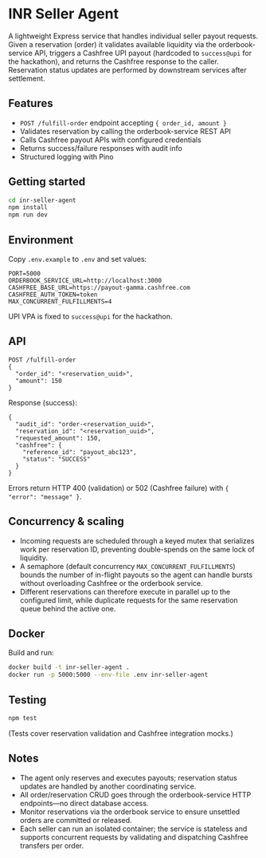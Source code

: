 # INR Seller Agent

A lightweight Express service that handles individual seller payout requests. Given a reservation (order) it validates available liquidity via the orderbook-service API, triggers a Cashfree UPI payout (hardcoded to `success@upi` for the hackathon), and returns the Cashfree response to the caller. Reservation status updates are performed by downstream services after settlement.

## Features
- `POST /fulfill-order` endpoint accepting `{ order_id, amount }`
- Validates reservation by calling the orderbook-service REST API
- Calls Cashfree payout APIs with configured credentials
- Returns success/failure responses with audit info
- Structured logging with Pino

## Getting started
```bash
cd inr-seller-agent
npm install
npm run dev
```

## Environment
Copy `.env.example` to `.env` and set values:
```
PORT=5000
ORDERBOOK_SERVICE_URL=http://localhost:3000
CASHFREE_BASE_URL=https://payout-gamma.cashfree.com
CASHFREE_AUTH_TOKEN=token
MAX_CONCURRENT_FULFILLMENTS=4
```
UPI VPA is fixed to `success@upi` for the hackathon.

## API
```
POST /fulfill-order
{
  "order_id": "<reservation_uuid>",
  "amount": 150
}
```

Response (success):
```
{
  "audit_id": "order-<reservation_uuid>",
  "reservation_id": "<reservation_uuid>",
  "requested_amount": 150,
  "cashfree": {
    "reference_id": "payout_abc123",
    "status": "SUCCESS"
  }
}
```

Errors return HTTP 400 (validation) or 502 (Cashfree failure) with `{ "error": "message" }`.

## Concurrency & scaling
- Incoming requests are scheduled through a keyed mutex that serializes work per reservation ID, preventing double-spends on the same lock of liquidity.
- A semaphore (default concurrency `MAX_CONCURRENT_FULFILLMENTS`) bounds the number of in-flight payouts so the agent can handle bursts without overloading Cashfree or the orderbook service.
- Different reservations can therefore execute in parallel up to the configured limit, while duplicate requests for the same reservation queue behind the active one.

## Docker
Build and run:
```bash
docker build -t inr-seller-agent .
docker run -p 5000:5000 --env-file .env inr-seller-agent
```

## Testing
```bash
npm test
```
(Tests cover reservation validation and Cashfree integration mocks.)

## Notes
- The agent only reserves and executes payouts; reservation status updates are handled by another coordinating service.
- All order/reservation CRUD goes through the orderbook-service HTTP endpoints—no direct database access.
- Monitor reservations via the orderbook service to ensure unsettled orders are committed or released.
- Each seller can run an isolated container; the service is stateless and supports concurrent requests by validating and dispatching Cashfree transfers per order.
